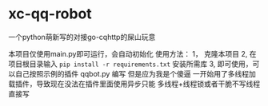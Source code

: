 # xc-qq-robot
一个python萌新写的对接go-cqhttp的屎山玩意

本项目仅使用main.py即可运行，会自动初始化
使用方法：
1， 克隆本项目
2, 在项目根目录输入
```pip install -r requirements.txt```
安装所需库
3, 即可使用，可以自己按照示例的插件 qqbot.py 编写
但是应为我是个傻逼 一开始用了多线程加载插件，导致现在没法在插件里面使用异步只能 多线程+线程锁或者干脆不写线程直接写
